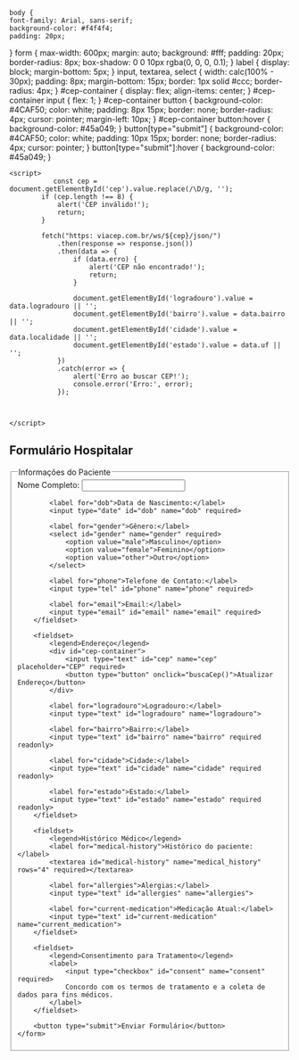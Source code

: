<!DOCTYPE html>
<html lang="pt-BR">
<head>
    <meta charset="UTF-8">
    <meta name="viewport" content="width=device-width, initial-scale=1.0">
    <title>Formulário Hospitalar</title>
    <link rel="stylesheet" href="formulario.css">

    body {
    font-family: Arial, sans-serif;
    background-color: #f4f4f4;
    padding: 20px;
}
form {
    max-width: 600px;
    margin: auto;
    background: #fff;
    padding: 20px;
    border-radius: 8px;
    box-shadow: 0 0 10px rgba(0, 0, 0, 0.1);
}
label {
    display: block;
    margin-bottom: 5px;
}
input, textarea, select {
    width: calc(100% - 30px);
    padding: 8px;
    margin-bottom: 15px;
    border: 1px solid #ccc;
    border-radius: 4px;
}
#cep-container {
    display: flex;
    align-items: center;
}
#cep-container input {
    flex: 1;
}
#cep-container button {
    background-color: #4CAF50;
    color: white;
    padding: 8px 15px;
    border: none;
    border-radius: 4px;
    cursor: pointer;
    margin-left: 10px;
}
#cep-container button:hover {
    background-color: #45a049;
}
button[type="submit"] {
    background-color: #4CAF50;
    color: white;
    padding: 10px 15px;
    border: none;
    border-radius: 4px;
    cursor: pointer;
}
button[type="submit"]:hover {
    background-color: #45a049;
}

    <script>
               const cep = document.getElementById('cep').value.replace(/\D/g, '');
            if (cep.length !== 8) {
                alert('CEP inválido!');
                return;
            }

            fetch("https: viacep.com.br/ws/${cep}/json/")
                .then(response => response.json())
                .then(data => {
                    if (data.erro) {
                        alert('CEP não encontrado!');
                        return;
                    }

                    document.getElementById('logradouro').value = data.logradouro || '';
                    document.getElementById('bairro').value = data.bairro || '';
                    document.getElementById('cidade').value = data.localidade || '';
                    document.getElementById('estado').value = data.uf || '';
                })
                .catch(error => {
                    alert('Erro ao buscar CEP!');
                    console.error('Erro:', error);
                });



    </script>
</head>
<body>
    <h2>Formulário Hospitalar</h2>
    <form action="/submit-form" method="POST">
        <fieldset>
            <legend>Informações do Paciente</legend>
            <label for="name">Nome Completo:</label>
            <input type="text" id="name" name="name" required>

            <label for="dob">Data de Nascimento:</label>
            <input type="date" id="dob" name="dob" required>

            <label for="gender">Gênero:</label>
            <select id="gender" name="gender" required>
                <option value="male">Masculino</option>
                <option value="female">Feminino</option>
                <option value="other">Outro</option>
            </select>

            <label for="phone">Telefone de Contato:</label>
            <input type="tel" id="phone" name="phone" required>

            <label for="email">Email:</label>
            <input type="email" id="email" name="email" required>
        </fieldset>

        <fieldset>
            <legend>Endereço</legend>
            <div id="cep-container">
                <input type="text" id="cep" name="cep" placeholder="CEP" required>
                <button type="button" onclick="buscaCep()">Atualizar Endereço</button>
            </div>

            <label for="logradouro">Logradouro:</label>
            <input type="text" id="logradouro" name="logradouro">

            <label for="bairro">Bairro:</label>
            <input type="text" id="bairro" name="bairro" required readonly>

            <label for="cidade">Cidade:</label>
            <input type="text" id="cidade" name="cidade" required readonly>

            <label for="estado">Estado:</label>
            <input type="text" id="estado" name="estado" required readonly>
        </fieldset>

        <fieldset>
            <legend>Histórico Médico</legend>
            <label for="medical-history">Histórico do paciente:</label>
            <textarea id="medical-history" name="medical_history" rows="4" required></textarea>

            <label for="allergies">Alergias:</label>
            <input type="text" id="allergies" name="allergies">

            <label for="current-medication">Medicação Atual:</label>
            <input type="text" id="current-medication" name="current_medication">
        </fieldset>

        <fieldset>
            <legend>Consentimento para Tratamento</legend>
            <label>
                <input type="checkbox" id="consent" name="consent" required>
                Concordo com os termos de tratamento e a coleta de dados para fins médicos.
            </label>
        </fieldset>

        <button type="submit">Enviar Formulário</button>
    </form>
</body>
</html>
